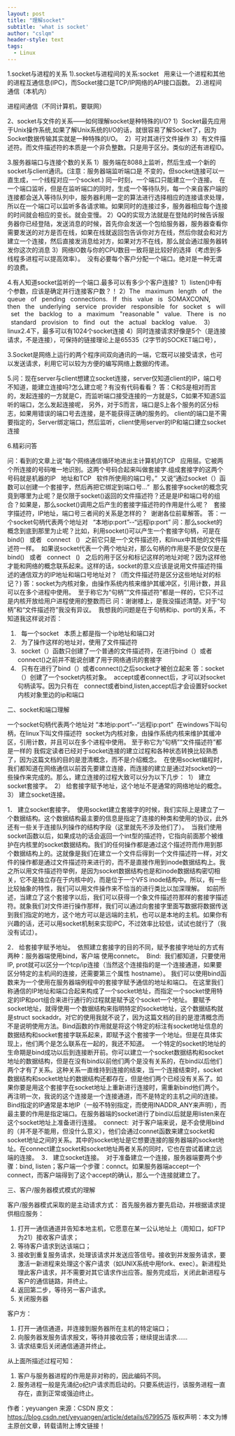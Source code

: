 ```yaml
---
layout: post
title: "理解socket"
subtitle: 'what is socket'
author: "cslqm"
header-style: text
tags:
  - Linux
---
```



1.socket与进程的关系
1).socket与进程间的关系:socket   用来让一个进程和其他的进程互通信息(IPC)，而Socket接口是TCP/IP网络的API接口函数。
2).进程间通信（本机内）

进程间通信（不同计算机，要联网）


2、socket与文件的关系——如何理解socket是种特殊的I/O?
1）Socket最先应用于Unix操作系统,如果了解Unix系统的I/O的话，就很容易了解Socket了，因为Socket数据传输其实就是一种特殊的I/O。 
2）可对其进行文件操作
3）有文件描述符。而文件描述符的本质是一个非负整数。只是用于区分。类似的还有进程ID。

3.服务器端口与连接个数的关系
1）服务端在8088上监听，然后生成一个新的socket与client通讯。(注意：服务器端监听端口是
不变的，但socket连接可以一直生成，一个线程对应一个socket.)
同一时刻，一个端口只能建立一个连接。 
在一个端口监听，但是在监听端口的同时，生成一个等待队列，每一个来自客户端的连接都会送入等待队列中，服务器利用一定的算法进行选择相应的连接请求处理，所以在一个端口可以监听多各请求嘛。如果同时的连接过多，服务器相应每个连接的时间就会相应的变长。就会变慢。
2）QQ的实现方法就是在登陆的时候告诉服务器你已经登陆，发送消息的时候，首先你会发送一个包给服务器，服务器查看你需要发送的对方是否在线，如果在线就返回包告诉你对方在线，然后你就会和对方建立一个连接，然后直接发消息给对方，如果对方不在线，那么就会通过服务器转发你这次的消息
3）网络IO数与你的CPU数目一致将是比较好的选择（考虑到多线程多进程可以提高效率）。 
没有必要每个客户分配一个端口。绝对是一种无谓的浪费。 


4.有人知道socket监听的一个端口.最多可以有多少个客户连接? 
1）listen()中有个参数，应该是确定并行连接客户数？！
2）The   maximum   length   of   the   queue   of   pending   connections.   If   this   value   is   SOMAXCONN,   then   the   underlying   service   provider   responsible   for   socket   s   will   set   the   backlog   to   a   maximum   "reasonable "   value.   There   is   no   standard   provision   to   find   out   the   actual   backlog   value.   
3）linux2.4下，最多可以有1024个socket连接
4）同时连接请求好像是5个（是连接请求，不是连接），可保持的链接理论上是65535（2字节的SOCKET端口号），

3.Socket是网络上运行的两个程序间双向通讯的一端，它既可以接受请求，也可以发送请求，利用它可以较为方便的编写网络上数据的传递。

5.问：现在server与client想建立socket连接，server仅知道client的IP，端口号不知道，能建立连接吗?怎么建立呢？有没有代码看看？
答：C和S是相对而言的，发起连接的一方就是C，而监听端口接受连接的一方就是S，C如果不知道S监听的端口，怎么发起连接呢，
另外，对于S而言，端口是S上各个服务的区分标志，如果用错误的端口号去连接，是不能获得正确的服务的。
client的端口是不需要指定的，Server绑定端口，然后监听，client使用server的IP和端口建立socket连接 

6.精彩问答

问：看到的文章上说“每个网络通信循环地进出主计算机的TCP   应用层。它被两个所连接的号码唯一地识别。这两个号码合起来叫做套接字.组成套接字的这两个号码就是机器的IP   地址和TCP   软件所使用的端口号。” 
又说“通过socket（）函数可以创建一个套接字，然后再把它绑定到端口号...” 
那么套接字socket的概念究竟到哪里为止呢？是仅限于socket()返回的文件描述符？还是是IP和端口号的组合？如果是，那么socket()调用之后产生的套接字描述符的作用是什么呢？   套接字描述符，IP地址，端口号三者间的关系是怎样的？ 
谢谢各位前辈解答。
答：一个socket句柄代表两个地址对   “本地ip:port”--“远程ip:port”
问：那么socket的概念到底到那里为止呢？比如，利用socket()可以产生一个套接字句柄，可是在bind()   或者   connect   ()   之前它只是一个文件描述符，和linux中其他的文件描述符一样。 
如果说socket代表一个两个地址对，那么句柄的作用是不是仅仅是在bind()   或者   connect   ()   之后的用于区分和标记这样的地址对呢？因为这样他才能和网络的概念联系起来。这样的话，socket的意义应该是说用文件描述符描述的通信双方的IP地址和端口号地址对？（而文件描述符是区分这些地址对的标记？)
答：socket为内核对象，由操作系统内核来维护其缓冲区，引用计数，并且可以在多个进程中使用。 
至于称它为“句柄”“文件描述符”都是一样的，它只不过是内核开放给用户进程使用的整数而已
问：谢谢楼上，是我没描述清楚。对于“句柄”和“文件描述符”我没有异议。 
我想我的问题是在于句柄和ip、port的关系，不知道我这样说对否： 
1.   每一个socket   本质上都是指一个ip地址和端口对 
2.   为了操作这样的地址对，使用了文件描述符 
3.   socket（）函数只创建了一个普通的文件描述符，在进行bind（）或者connect()之前并不能说创建了用于网络通讯的套接字 
4.   只有在进行了bind（）或者connect()之后socket才被创立起来
答：socket（）创建了一个socket内核对象。 
accept或者connect后，才可以对socket句柄读写。因为只有在   connect或者bind,listen,accept后才会设置好socket内核对象里边的ip和端口 

二、socket和端口理解

一个socket句柄代表两个地址对 “本地ip:port”--“远程ip:port” 
在windows下叫句柄，在linux下叫文件描述符 
socket为内核对象，由操作系统内核来维护其缓冲区，引用计数，并且可以在多个进程中使用。 至于称它为“句柄”“文件描述符”都是一样的
我假定读者已经对于socket连接的建立过程和各种状态转换比较熟悉了，因为这篇文档的目的是澄清概念，而不是介绍概念。 
在使用socket编程时，我们都知道在网络通信以前首先要建立连接，而连接的建立是通过对socket的一些操作来完成的。那么，建立连接的过程大致可以分为以下几步： 
1） 建立socket套接字。 
2） 给套接字赋予地址，这个地址不是通常的网络地址的概念。 
3） 建立socket连接。 

1． 建立socket套接字。 
使用socket建立套接字的时候，我们实际上是建立了一个数据结构。这个数据结构最主要的信息是指定了连接的种类和使用的协议，此外还有一些关于连接队列操作的结构字段（这里就先不涉及他们了）。 
当我们使用socket函数以后，如果成功的话会返回一个int型的描述符，它指向前面那个被维护在内核里的socket数据结构。我们的任何操作都是通过这个描述符而作用到那个数据结构上的。这就像是我们在建立一个文件后得到一个文件描述符一样，对文件的操作都是通过文件描述符来进行的，而不是直接作用到inode数据结构上。我之所以用文件描述符举例，是因为socket数据结构也是和inode数据结构密切相关，它不是独立存在于内核中的，而是位于一个VFS inode结构中。所以，有一些比较抽象的特性，我们可以用文件操作来不恰当的进行类比以加深理解。 
如前所述，当建立了这个套接字以后，我们可以获得一个象文件描述符那样的套接字描述符。就象我们对文件进行操作那样，我们可以通过向套接字里面写数据将数据传送到我们指定的地方，这个地方可以是远端的主机，也可以是本地的主机。如果你有兴趣的话，还可以用socket机制来实现IPC，不过效率比较低，试试也就行了（我没有试过）。 

2． 给套接字赋予地址。 
依照建立套接字的目的不同，赋予套接字地址的方式有两种：服务器端使用bind，客户端
使用connetc。 
Bind: 
我们都知道，只要使用IP, prot就可以区分一个tcp/ip连接（当然这个连接指的是一个连接通道，如果要区分特定的主机间的连接，还需要第三个属性 hostname）。 我们可以使用bind函数来为一个使用在服务器端例程中的套接字赋予通信的地址和端口。
在这里我们称通信的IP地址和端口合起来构成了一个socket地址，而指定一个socket使用特定的IP和port组合来进行通行的过程就是赋予这个socket一个地址。 要赋予socket地址，就得使用一个数据结构来指明特定的socket地址，这个数据结构就是struct sockaddr。对它的使用我就不说了，因为这篇文档的目的是澄清概念而不是说明使用方法。Bind函数的作用就是将这个特定的标注有socket地址信息的数据结构和socket套接字联系起来，即赋予这个套接字一个地址。但是在具体实现上，他们两个是怎么联系在一起的，我还不知道。 
一个特定的socket的地址的生命期是bind成功以后到连接断开前。你可以建立一个socket数据结构和socket地址的数据结构，但是在没有bind以前他们两个是没有关系的，在bind以后他们两个才有了关系。这种关系一直维持到连接的结束，当一个连接结束时，socket数据结构和socket地址的数据结构还都存在，但是他们两个已经没有关系了。如果你要是用这个套接字在socket地址上重新进行连接时，需重新bind他们两个。再注明一次，我说的这个连接是一个连接通道，而不是特定的主机之间的连接。 
Bind指定的IP通常是本地IP（一般不特别指定，而使用INADDR_ANY来声明），而最主要的作用是指定端口。在服务器端的socket进行了bind以后就是用listen来在这个socket地址上准备进行连接。 
connect: 
对于客户端来说，是不会使用bind的（并不是不能用，但没什么意义），他们会通过connet函数来建立socket和socket地址之间的关系。其中的socket地址是它想要连接的服务器端的socket地址。在connect建立socket和socket地址两者关系的同时，它也在尝试着建立远端的连接。 
3． 建立socket连接。 
对于准备建立一个连接，服务器端要两个步骤：bind, listen；客户端一个步骤：connct。如果服务器端accept一个connect，而客户端得到了这个accept的确认，那么一个连接就建立了。
 

三、客户/服务器模式模式的理解

客户/服务器模式采取的是主动请求方式：
首先服务器方要先启动，并根据请求提供相应服务：
1. 打开一通信通道并告知本地主机，它愿意在某一公认地址上（周知口，如FTP为21）接收客户请求；
2. 等待客户请求到达该端口；
3. 接收到重复服务请求，处理该请求并发送应答信号。接收到并发服务请求，要激活一新进程来处理这个客户请求（如UNIX系统中用fork、exec）。新进程处理此客户请求，并不需要对其它请求作出应答。服务完成后，关闭此新进程与客户的通信链路，并终止。
4. 返回第二步，等待另一客户请求。
5. 关闭服务器

客户方：
1. 打开一通信通道，并连接到服务器所在主机的特定端口；
2. 向服务器发服务请求报文，等待并接收应答；继续提出请求......
3. 请求结束后关闭通信通道并终止。

从上面所描述过程可知：
1. 客户与服务器进程的作用是非对称的，因此编码不同。
2. 服务进程一般是先涌纪纪户请求而启动的。只要系统运行，该服务进程一直存在，直到正常或强迫终止。


作者：yeyuangen 
来源：CSDN 
原文：https://blog.csdn.net/yeyuangen/article/details/6799575 
版权声明：本文为博主原创文章，转载请附上博文链接！